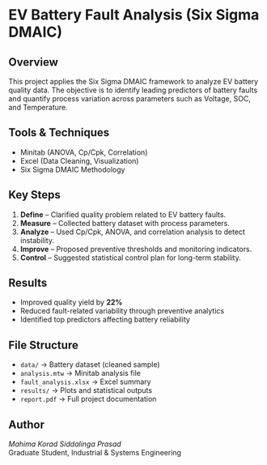 # EV Battery Fault Analysis (Six Sigma DMAIC)

## Overview
This project applies the Six Sigma DMAIC framework to analyze EV battery quality data. 
The objective is to identify leading predictors of battery faults and quantify process variation 
across parameters such as Voltage, SOC, and Temperature.

## Tools & Techniques
- Minitab (ANOVA, Cp/Cpk, Correlation)
- Excel (Data Cleaning, Visualization)
- Six Sigma DMAIC Methodology

## Key Steps
1. **Define** – Clarified quality problem related to EV battery faults.
2. **Measure** – Collected battery dataset with process parameters.
3. **Analyze** – Used Cp/Cpk, ANOVA, and correlation analysis to detect instability.
4. **Improve** – Proposed preventive thresholds and monitoring indicators.
5. **Control** – Suggested statistical control plan for long-term stability.

## Results
- Improved quality yield by **22%**
- Reduced fault-related variability through preventive analytics
- Identified top predictors affecting battery reliability

## File Structure
- `data/` → Battery dataset (cleaned sample)
- `analysis.mtw` → Minitab analysis file
- `fault_analysis.xlsx` → Excel summary
- `results/` → Plots and statistical outputs
- `report.pdf` → Full project documentation

## Author
*Mahima Korad Siddalinga Prasad*  
Graduate Student, Industrial & Systems Engineering 
